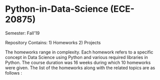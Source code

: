 # Python-in-Data-Science (ECE-20875)

Semester: Fall'19 

Repository Contains: 
                      1) Homeworks
                      2) Projects

The homeworks range in complexity. Each homework refers to a specific concept in Data Science using Python and various required libraries in Python. The course duration was 16 weeks during which 10 homeworks were given. The list of the homeworks along with the related topics are as follows :
